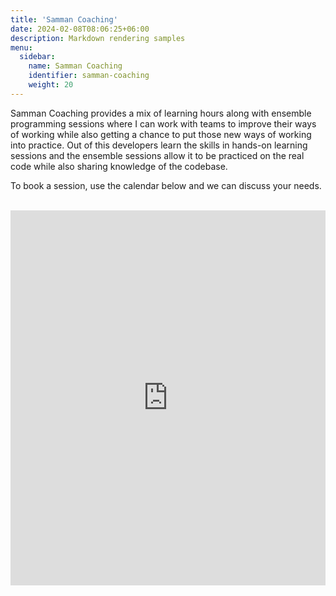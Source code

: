 ```yaml
---
title: 'Samman Coaching'
date: 2024-02-08T08:06:25+06:00
description: Markdown rendering samples
menu:
  sidebar:
    name: Samman Coaching
    identifier: samman-coaching
    weight: 20
---
```


Samman Coaching provides a mix of learning hours along with ensemble programming sessions where I can work with teams to improve their ways of working while also getting a chance to put those new ways of working into practice. Out of this developers learn the skills in hands-on learning sessions and the ensemble sessions allow it to be practiced on the real code while also sharing knowledge of the codebase.

To book a session, use the calendar below and we can discuss your needs.</br></br>

<!-- Google Calendar Appointment Scheduling begin -->
<iframe src="https://calendar.google.com/calendar/appointments/schedules/AcZssZ30Iwod91WNPDiVRBgoWF8sACTfUxRZmw2sN__b1DcZ_raaFcZJbkLDSXGinBikUfaQRZAUUrBw?gv=true" style="border: 0; background-color: white;" width="100%" height="600" frameborder="0"></iframe>
<!-- end Google Calendar Appointment Scheduling -->
